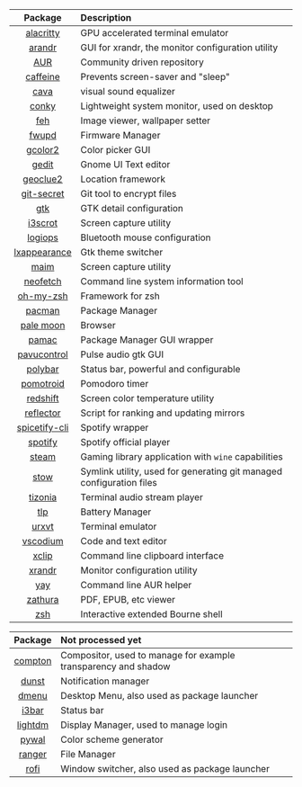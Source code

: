 | Package        | Description                                                                             |
| :------------: |:--------------------------------------------------------------------------------------- |
| [alacritty](TERMINAL.md#alacritty) | GPU accelerated terminal emulator
| [arandr](EXTERNAL-MONITOR.md) | GUI for xrandr, the monitor configuration utility
| [AUR](PACMAN.md#AUR) | Community driven repository
| [caffeine](PACKAGES.md#caffeine) | Prevents screen-saver and "sleep" 
| [cava](AUDIO.md#cava) | visual sound equalizer
| [conky](PACKAGES.md#conky) | Lightweight system monitor, used on desktop
| [feh](PACKAGES.md#feh) | Image viewer, wallpaper setter
| [fwupd](FIRMWARE.md) | Firmware Manager
| [gcolor2](COLOR-PALETTE.md#gcolor2) | Color picker GUI
| [gedit](PACKAGES.md#gedit) | Gnome UI Text editor
| [geoclue2](PACKAGES.md#redshift) | Location framework
| [git-secret](GIT-SECRET.md) | Git tool to encrypt files
| [gtk](GNOME.md#gtk) | GTK detail configuration
| [i3scrot](PACKAGES.md#i3scrot) | Screen capture utility
| [logiops](BLUETOOTH.md#logitech-bluetooth-mouse) | Bluetooth mouse configuration
| [lxappearance](GNOME.md#gtk) | Gtk theme switcher
| [maim](PACKAGES.md#maim) | Screen capture utility
| [neofetch](PACKAGES.md#neofetch) | Command line system information tool
| [oh-my-zsh](TERMINAL.md#oh-my-zsh) | Framework for zsh
| [pacman](PACMAN.md#pacman) | Package Manager
| [pale moon](PACKAGES.md#palemoon) | Browser
| [pamac](PACMAN.md#pamac) | Package Manager GUI wrapper
| [pavucontrol](AUDIO.md#pavucontrol) | Pulse audio gtk GUI
| [polybar](POLYBAR.md) | Status bar, powerful and configurable
| [pomotroid](PACKAGES.md#pomotroid) | Pomodoro timer
| [redshift](PACKAGES.md#redshift) | Screen color temperature utility
| [reflector](PACKAGES.md#reflector) | Script for ranking and updating mirrors
| [spicetify-cli](AUDIO.md#spicetify) | Spotify wrapper
| [spotify](AUDIO.md#spotify) | Spotify official player
| [steam](GAMING.md) | Gaming library application with `wine` capabilities
| [stow](DOTFILES.md#stow) | Symlink utility, used for generating git managed configuration files
| [tizonia](AUDIO.md#tizonia) | Terminal audio stream player 
| [tlp](BATTERY.md#tlp) | Battery Manager
| [urxvt](TERMINAL.md#urxvt) | Terminal emulator
| [vscodium](WIP/PROGRAMMING.md#vscodium) | Code and text editor
| [xclip](PACKAGES.md#xclip) | Command line clipboard interface
| [xrandr](EXTERNAL-MONITOR.md) | Monitor configuration utility
| [yay](PACMAN.md#AUR) | Command line AUR helper
| [zathura](PACKAGES.md#zathura) | PDF, EPUB, etc viewer
| [zsh](TERMINAL.md#zsh) | Interactive extended Bourne shell


| Package        | Not processed yet                                                                       |
| :------------: |:--------------------------------------------------------------------------------------- |
| [compton](APPEARANCE.md#compton) | Compositor, used to manage for example transparency and shadow
| [dunst](APPEARANCE.md#dunst) | Notification manager
| [dmenu](I3.md#Menu) | Desktop Menu, also used as package launcher
| [i3bar](APPEARANCE.md#menu-bar) | Status bar
| [lightdm](APPEARANCE.md#login-manager) | Display Manager, used to manage login
| [pywal](APPEARANCE.md#pywal) | Color scheme generator
| [ranger](I3.md#file-manager) | File Manager
| [rofi](I3.md#Menu) | Window switcher, also used as package launcher


